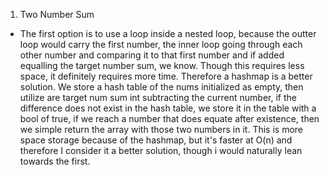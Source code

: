 1. Two Number Sum

- The first option is to use a loop inside a nested loop, because the outter loop would carry the first number, the inner loop going through each other number and comparing it to that first number and if added equalling the target number sum, we know. Though this requires less space, it definitely requires more time. Therefore a hashmap is a better solution. We store a hash table of the nums initialized as empty, then utilize are target num sum int subtracting the current number, if the difference does not exist in the hash table, we store it in the table with a bool of true, if we reach a number that does equate after existence, then we simple return the array with those two numbers in it. This is more space storage because of the hashmap, but it's faster at O(n) and therefore I consider it a better solution, though i would naturally lean towards the first.
